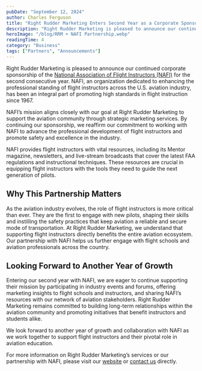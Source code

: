 ```yaml
---
pubDate: "September 12, 2024"
author: Charles Ferguson
title: "Right Rudder Marketing Enters Second Year as a Corporate Sponsor for NAFI (National Association of Flight Instructors)"
description: "Right Rudder Marketing is pleased to announce our continued corporate sponsorship of the National Association of Flight Instructors (NAFI) for the second consecutive year. NAFI, an organization dedicated to enhancing the professional standing of flight instructors across the U.S. aviation industry, has been an integral part of promoting high standards in flight instruction since 1967."
heroImage: "/blog/RRM + NAFI Partnership.webp"
readingTime: 4
category: "Business"
tags: ["Partners", "Announcements"]
---
```


Right Rudder Marketing is pleased to announce our continued corporate sponsorship of the [National Association of Flight Instructors (NAFI)](https://www.nafinet.org/) for the second consecutive year. NAFI, an organization dedicated to enhancing the professional standing of flight instructors across the U.S. aviation industry, has been an integral part of promoting high standards in flight instruction since 1967.

NAFI’s mission aligns closely with our goal at Right Rudder Marketing to support the aviation community through strategic marketing services. By continuing our sponsorship, we reaffirm our commitment to working with NAFI to advance the professional development of flight instructors and promote safety and excellence in the industry.

NAFI provides flight instructors with vital resources, including its Mentor magazine, newsletters, and live-stream broadcasts that cover the latest FAA regulations and instructional techniques. These resources are crucial in equipping flight instructors with the tools they need to guide the next generation of pilots.

## Why This Partnership Matters

As the aviation industry evolves, the role of flight instructors is more critical than ever. They are the first to engage with new pilots, shaping their skills and instilling the safety practices that keep aviation a reliable and secure mode of transportation. At Right Rudder Marketing, we understand that supporting flight instructors directly benefits the entire aviation ecosystem. Our partnership with NAFI helps us further engage with flight schools and aviation professionals across the country.

## Looking Forward to Another Year of Growth

Entering our second year with NAFI, we are eager to continue supporting their mission by participating in industry events and forums, offering marketing insights to flight schools and instructors, and sharing NAFI’s resources with our network of aviation stakeholders. Right Rudder Marketing remains committed to building long-term relationships within the aviation community and promoting initiatives that benefit instructors and students alike.

We look forward to another year of growth and collaboration with NAFI as we work together to support flight instructors and their pivotal role in aviation education.

For more information on Right Rudder Marketing’s services or our partnership with NAFI, please visit our [website](https://rightruddermarketing.com/) or [contact us](https://rightruddermarketing.com/contact) directly.
